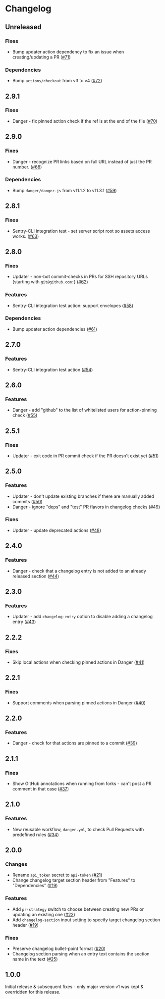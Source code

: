 # Changelog

## Unreleased

### Fixes

- Bump updater action dependency to fix an issue when creating/updating a PR ([#71](https://github.com/getsentry/github-workflows/pull/71))

### Dependencies

- Bump `actions/checkout` from v3 to v4 ([#72](https://github.com/getsentry/github-workflows/pull/72))

## 2.9.1

### Fixes

- Danger - fix pinned action check if the ref is at the end of the file ([#70](https://github.com/getsentry/github-workflows/pull/70))

## 2.9.0

### Fixes

- Danger - recognize PR links based on full URL instead of just the PR number. ([#68](https://github.com/getsentry/github-workflows/pull/68))

### Dependencies

- Bump `danger/danger-js` from v11.1.2 to v11.3.1 ([#59](https://github.com/getsentry/github-workflows/pull/59))

## 2.8.1

### Fixes

- Sentry-CLI integration test - set server script root so assets access works.  ([#63](https://github.com/getsentry/github-workflows/pull/63))

## 2.8.0

### Fixes

- Updater - non-bot commit-checks in PRs for SSH repository URLs (starting with `git@github.com:`) ([#62](https://github.com/getsentry/github-workflows/pull/62))

### Features

- Sentry-CLI integration test action: support envelopes ([#58](https://github.com/getsentry/github-workflows/pull/58))

### Dependencies

- Bump updater action dependencies ([#61](https://github.com/getsentry/github-workflows/pull/61))

## 2.7.0

### Features

- Sentry-CLI integration test action ([#54](https://github.com/getsentry/github-workflows/pull/54))

## 2.6.0

### Features

- Danger - add "github" to the list of whitelisted users for action-pinning check ([#55](https://github.com/getsentry/github-workflows/pull/55))

## 2.5.1

### Fixes

- Updater - exit code in PR commit check if the PR doesn't exist yet ([#51](https://github.com/getsentry/github-workflows/pull/51))

## 2.5.0

### Features

- Updater - don't update existing branches if there are manually added commits ([#50](https://github.com/getsentry/github-workflows/pull/50))
- Danger - ignore "deps" and "test" PR flavors in changelog checks ([#49](https://github.com/getsentry/github-workflows/pull/49))

### Fixes

- Updater - update deprecated actions ([#48](https://github.com/getsentry/github-workflows/pull/48))

## 2.4.0

### Features

- Danger - check that a changelog entry is not added to an already released section ([#44](https://github.com/getsentry/github-workflows/pull/44))

## 2.3.0

### Features

- Updater - add `changelog-entry` option to disable adding a changelog entry ([#43](https://github.com/getsentry/github-workflows/pull/43))

## 2.2.2

### Fixes

- Skip local actions when checking pinned actions in Danger ([#41](https://github.com/getsentry/github-workflows/pull/41))

## 2.2.1

### Fixes

- Support comments when parsing pinned actions in Danger ([#40](https://github.com/getsentry/github-workflows/pull/40))

## 2.2.0

### Features

- Danger - check for that actions are pinned to a commit ([#39](https://github.com/getsentry/github-workflows/pull/39))

## 2.1.1

### Fixes

- Show GitHub annotations when running from forks - can't post a PR comment in that case ([#37](https://github.com/getsentry/github-workflows/pull/37))

## 2.1.0

### Features

- New reusable workflow, `danger.yml`, to check Pull Requests with predefined rules ([#34](https://github.com/getsentry/github-workflows/pull/34))

## 2.0.0

### Changes

- Rename `api_token` secret to `api-token` ([#21](https://github.com/getsentry/github-workflows/pull/21))
- Change changelog target section header from "Features" to "Dependencies" ([#19](https://github.com/getsentry/github-workflows/pull/19))

### Features

- Add `pr-strategy` switch to choose between creating new PRs or updating an existing one ([#22](https://github.com/getsentry/github-workflows/pull/22))
- Add `changelog-section` input setting to specify target changelog section header ([#19](https://github.com/getsentry/github-workflows/pull/19))

### Fixes

- Preserve changelog bullet-point format ([#20](https://github.com/getsentry/github-workflows/pull/20))
- Changelog section parsing when an entry text contains the section name in the text ([#25](https://github.com/getsentry/github-workflows/pull/25))

## 1.0.0

Initial release & subsequent fixes - only major version v1 was kept & overridden for this release.
